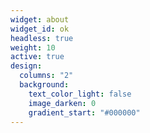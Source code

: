 ```yaml
---
widget: about
widget_id: ok
headless: true
weight: 10
active: true
design:
  columns: "2"
  background:
    text_color_light: false
    image_darken: 0
    gradient_start: "#000000"
---
```

